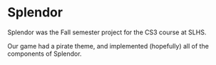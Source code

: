 # Splendor

Splendor was the Fall semester project for the CS3 course at SLHS.

Our game had a pirate theme, and implemented (hopefully) all of the components of Splendor.
